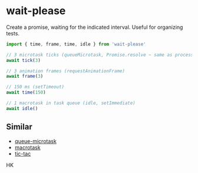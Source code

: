 # wait-please

Create a promise, waiting for the indicated interval. Useful for organizing tests.

```js
import { time, frame, time, idle } from 'wait-please'

// 3 microtask ticks (queueMicrotask, Promise.resolve ~ same as process.nextTick)
await tick(3)

// 3 animation frames (requestAnimationFrame)
await frame(3)

// 150 ms (setTimeout)
await time(150)

// 1 macrotask in task queue (idle, setImmediate)
await idle()
```

## Similar

* [queue-microtask](https://github.com/feross/queue-microtask)
* [macrotask](https://ghub.io/macrotask)
* [tic-tac](https://www.npmjs.com/package/tic-tac)

<p aligh="right">HK</p>
